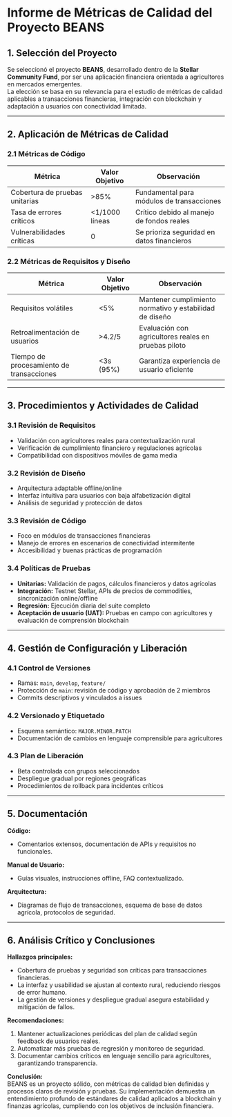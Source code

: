 # Informe de Métricas de Calidad del Proyecto BEANS

## 1. Selección del Proyecto
Se seleccionó el proyecto **BEANS**, desarrollado dentro de la **Stellar Community Fund**, por ser una aplicación financiera orientada a agricultores en mercados emergentes.  
La elección se basa en su relevancia para el estudio de métricas de calidad aplicables a transacciones financieras, integración con blockchain y adaptación a usuarios con conectividad limitada.

---

## 2. Aplicación de Métricas de Calidad

### 2.1 Métricas de Código
| Métrica | Valor Objetivo | Observación |
|---------|----------------|-------------|
| Cobertura de pruebas unitarias | >85% | Fundamental para módulos de transacciones |
| Tasa de errores críticos | <1/1000 líneas | Crítico debido al manejo de fondos reales |
| Vulnerabilidades críticas | 0 | Se prioriza seguridad en datos financieros |

### 2.2 Métricas de Requisitos y Diseño
| Métrica | Valor Objetivo | Observación |
|---------|----------------|-------------|
| Requisitos volátiles | <5% | Mantener cumplimiento normativo y estabilidad de diseño |
| Retroalimentación de usuarios | >4.2/5 | Evaluación con agricultores reales en pruebas piloto |
| Tiempo de procesamiento de transacciones | <3s (95%) | Garantiza experiencia de usuario eficiente |

---

## 3. Procedimientos y Actividades de Calidad

### 3.1 Revisión de Requisitos
- Validación con agricultores reales para contextualización rural  
- Verificación de cumplimiento financiero y regulaciones agrícolas  
- Compatibilidad con dispositivos móviles de gama media  

### 3.2 Revisión de Diseño
- Arquitectura adaptable offline/online  
- Interfaz intuitiva para usuarios con baja alfabetización digital  
- Análisis de seguridad y protección de datos  

### 3.3 Revisión de Código
- Foco en módulos de transacciones financieras  
- Manejo de errores en escenarios de conectividad intermitente  
- Accesibilidad y buenas prácticas de programación  

### 3.4 Políticas de Pruebas
- **Unitarias:** Validación de pagos, cálculos financieros y datos agrícolas  
- **Integración:** Testnet Stellar, APIs de precios de commodities, sincronización online/offline  
- **Regresión:** Ejecución diaria del suite completo  
- **Aceptación de usuario (UAT):** Pruebas en campo con agricultores y evaluación de comprensión blockchain

---

## 4. Gestión de Configuración y Liberación

### 4.1 Control de Versiones
- Ramas: `main`, `develop`, `feature/`  
- Protección de `main`: revisión de código y aprobación de 2 miembros  
- Commits descriptivos y vinculados a issues  

### 4.2 Versionado y Etiquetado
- Esquema semántico: `MAJOR.MINOR.PATCH`  
- Documentación de cambios en lenguaje comprensible para agricultores  

### 4.3 Plan de Liberación
- Beta controlada con grupos seleccionados  
- Despliegue gradual por regiones geográficas  
- Procedimientos de rollback para incidentes críticos  

---

## 5. Documentación

**Código:**  
- Comentarios extensos, documentación de APIs y requisitos no funcionales.  

**Manual de Usuario:**  
- Guías visuales, instrucciones offline, FAQ contextualizado.  

**Arquitectura:**  
- Diagramas de flujo de transacciones, esquema de base de datos agrícola, protocolos de seguridad.

---

## 6. Análisis Crítico y Conclusiones

**Hallazgos principales:**
- Cobertura de pruebas y seguridad son críticas para transacciones financieras.  
- La interfaz y usabilidad se ajustan al contexto rural, reduciendo riesgos de error humano.  
- La gestión de versiones y despliegue gradual asegura estabilidad y mitigación de fallos.  

**Recomendaciones:**
1. Mantener actualizaciones periódicas del plan de calidad según feedback de usuarios reales.  
2. Automatizar más pruebas de regresión y monitoreo de seguridad.  
3. Documentar cambios críticos en lenguaje sencillo para agricultores, garantizando transparencia.  

**Conclusión:**  
BEANS es un proyecto sólido, con métricas de calidad bien definidas y procesos claros de revisión y pruebas. Su implementación demuestra un entendimiento profundo de estándares de calidad aplicados a blockchain y finanzas agrícolas, cumpliendo con los objetivos de inclusión financiera.


